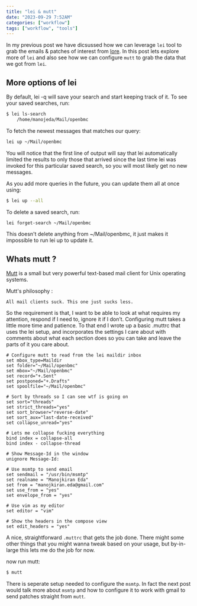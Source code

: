 ```yaml
---
title: "lei & mutt"
date: "2023-09-29 7:52AM"
categories: ["workflow"]
tags: ["workflow", "tools"]
---
```


In my previous post we have dicsussed how we can leverage `lei` tool to grab the
emails & patches of interest from [lore](https://lore.kernel.org/openbmc). In this
post lets explore more of `lei` and also see how we can configure `mutt` to grab
the data that we got from `lei`.

## More options of lei

By default, lei -q will save your search and start keeping track of it. To see
your saved searches, run:

```bash
$ lei ls-search
    /home/manojeda/Mail/openbmc
```

To fetch the newest messages that matches our query:

```bash
lei up ~/Mail/openbmc
```

You will notice that the first line of output will say that lei automatically
limited the results to only those that arrived since the last time lei was invoked
for this particular saved search, so you will most likely get no new messages.

As you add more queries in the future, you can update them all at once using:

```bash
$ lei up --all
```

To delete a saved search, run:

```bash
lei forget-search ~/Mail/openbmc
```

This doesn't delete anything from ~/Mail/openbmc, it just makes it impossible to
run lei up to update it.

## Whats mutt ?

[Mutt](http://www.mutt.org) is a small but very powerful text-based mail client
for Unix operating systems.

Mutt's philosophy :

```
All mail clients suck. This one just sucks less.
```
So the requirement is that, I want to be able to look at what requires my attention,
respond if I need to, ignore it if I don’t. Configuring mutt takes a little more
time and patience. To that end I wrote up a basic .muttrc that uses the lei setup,
and incorporates the settings I care about with comments about what each section
does so you can take and leave the parts of it you care about.

```
# Configure mutt to read from the lei maildir inbox
set mbox_type=Maildir
set folder="~/Mail/openbmc"
set mbox="~/Mail/openbmc"
set record="+.Sent"
set postponed="+.Drafts"
set spoolfile="~/Mail/openbmc"

# Sort by threads so I can see wtf is going on
set sort="threads"
set strict_threads="yes"
set sort_browser="reverse-date"
set sort_aux="last-date-received"
set collapse_unread="yes"

# Lets me collapse fucking everything
bind index = collapse-all
bind index - collapse-thread

# Show Message-Id in the window
unignore Message-Id:

# Use msmtp to send email
set sendmail = "/usr/bin/msmtp"
set realname = "Manojkiran Eda"
set from = "manojkiran.eda@gmail.com"
set use_from = "yes"
set envelope_from = "yes"

# Use vim as my editor
set editor = "vim"

# Show the headers in the compose view
set edit_headers = "yes"
```

A nice, straightforward `.muttrc` that gets the job done. There might some other
things that you might wanna tweak based on your usage, but by-in-large this lets
me do the job for now.

now run mutt:

```bash
$ mutt
```

There is seperate setup needed to configure the `msmtp`. In fact the next post
would talk more about `msmtp` and how to configure it to work with gmail to send
patches straight from `mutt`.
